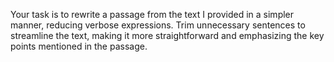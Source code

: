 Your task is to rewrite a passage from the text I provided in a simpler manner, reducing verbose expressions. Trim unnecessary sentences to streamline the text, making it more straightforward and emphasizing the key points mentioned in the passage.
